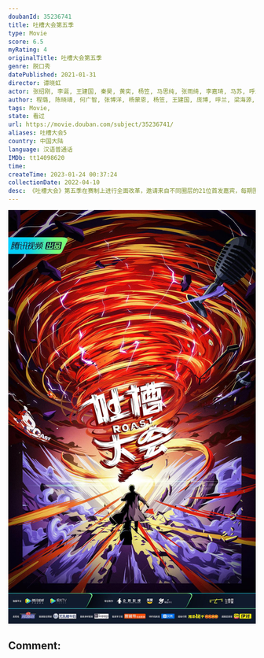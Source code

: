 ```yaml
---
doubanId: 35236741
title: 吐槽大会第五季
type: Movie
score: 6.5
myRating: 4
originalTitle: 吐槽大会第五季
genre: 脱口秀
datePublished: 2021-01-31
director: 谭晓虹
actor: 张绍刚, 李诞, 王建国, 秦昊, 黄奕, 杨笠, 马思纯, 张雨绮, 李嘉琦, 马苏, 呼兰, 杨蒙恩, 陈卓璇, 张大大, 张颜齐, 易立竞, 刘嘉裕, 宋方金, 王勉, 阎鹤祥, 郭采洁, 薇娅, 姜云升, 蒙淇淇, 周琦, 乃万, 那吾克热·玉素甫江, 郭艾伦, 杨鸣, 范志毅, 茂涛, 金星, 吴星辰, 江梓浩, 陈晓靖, 何广智, 董宝石, 杨天真, 毛衍七, 丁太升, 李菲儿, 金莎, 潘长江, 蔡明, 仁科, 罗翔, 许知远, 李若彤, 李雪琴, 庞博, 程璐, 汪东城, 大张伟
author: 程璐, 陈晓靖, 何广智, 张博洋, 杨蒙恩, 杨笠, 王建国, 庞博, 呼兰, 梁海源, 李文妤, 吐提古丽·热杰, 王俊霖, 鸟鸟, 吴星辰, 江梓浩
tags: Movie, 
state: 看过
url: https://movie.douban.com/subject/35236741/
aliases: 吐槽大会5
country: 中国大陆
language: 汉语普通话
IMDb: tt14098620
time: 
createTime: 2023-01-24 00:37:24
collectionDate: 2022-04-10
desc: 《吐槽大会》第五季在赛制上进行全面改革，邀请来自不同圈层的21位首发嘉宾，每期围绕不同主咖进行吐槽。本季加入团战形式和真人秀，让节目从“单本剧”变“连续剧”，在赛制的对抗中激发嘉宾在吐槽场中的胜负欲，...
---
```


![image](assets/p2630403566.jpg)

Comment: 
---

